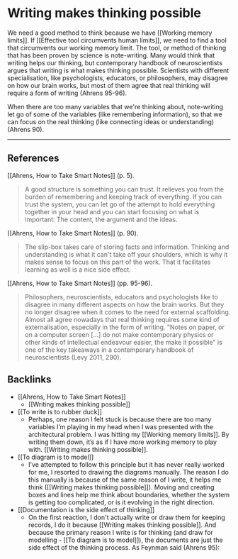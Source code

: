 # Writing makes thinking possible
We need a good method to think because we have [[Working memory limits]]. If [[Effective tool circumvents human limits]], we need to find a tool that circumvents our working memory limit. The tool, or method of thinking that has been proven by science is note-writing. Many would think that writing helps our thinking, but contemporary handbook of neuroscientists argues that writing is what makes thinking possible. Scientists with different specialisation, like psychologists, educators, or philosophers, may disagree on how our brain works, but most of them agree that real thinking will require a form of writing (Ahrens 95-96).

When there are too many variables that we're thinking about, note-writing let go of some of the variables (like remembering information), so that we can focus on the real thinking (like connecting ideas or understanding) (Ahrens 90).

---
## References
[[Ahrens, How to Take Smart Notes]] (p. 5).
> A good structure is something you can trust. It relieves you from the burden of remembering and keeping track of everything. If you can trust the system, you can let go of the attempt to hold everything together in your head and you can start focusing on what is important: The content, the argument and the ideas.

[[Ahrens, How to Take Smart Notes]] (p. 90).
> The slip-box takes care of storing facts and information. Thinking and understanding is what it can't take off your shoulders, which is why it makes sense to focus on this part of the work. That it facilitates learning as well is a nice side effect.

[[Ahrens, How to Take Smart Notes]] (pp. 95-96).
> Philosophers, neuroscientists, educators and psychologists like to disagree in many different aspects on how the brain works. But they no longer disagree when it comes to the need for external scaffolding. Almost all agree nowadays that real thinking requires some kind of externalisation, especially in the form of writing. "Notes on paper, or on a computer screen [...] do not make contemporary physics or other kinds of intellectual endeavour easier, the make it possible" is one of the key takeaways in a contemporary handbook of neuroscientists (Levy 2011, 290).

## Backlinks
* [[Ahrens, How to Take Smart Notes]]
	* [[Writing makes thinking possible]]
* [[To write is to rubber duck]]
	* Perhaps, one reason I felt stuck is because there are too many variables I’m playing in my head when I was presented with the architectural problem. I was hitting my [[Working memory limits]]. By writing them down, it’s as if I have more working memory to play with. [[Writing makes thinking possible]].
* [[To diagram is to model]]
	* I’ve attempted to follow this principle but it has never really worked for me, I resorted to drawing the diagrams manually. The reason I do this manually is because of the same reason of I write, it helps me think ([[Writing makes thinking possible]]). Moving and creating boxes and lines help me think about boundaries, whether the system is getting too complicated, or is it evolving in the right direction.
* [[Documentation is the side effect of thinking]]
	* On the first reaction, I don't actually write or draw them for keeping records, I do it because [[Writing makes thinking possible]]. And because the primary reason I write is for thinking (and draw for modelling - [[To diagram is to model]]), the documents are just the side effect of the thinking process. As Feynman said (Ahrens 95):

<!-- #evergreen #writing #thinking -->

<!-- {BearID:9B8D9F81-C1C9-4235-AE58-4EEA672FC917-464-00000165FBDA2175} -->

